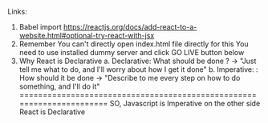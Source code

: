 Links:
1. Babel import
https://reactjs.org/docs/add-react-to-a-website.html#optional-try-react-with-jsx
2. Remember You can't directly open index.html file directly for this You need to use installed dummy server and click GO LIVE button below
3. Why React is Declarative
a. Declarative: What should be done ?
-> "Just tell me what to do, and I'll worry about how I get it done"
b. Imperative: : How should it be done
-> "Describe to me every step on how to do something, and I'll do it"
======================================================================
SO, Javascript is Imperative on the other side React is Declarative

